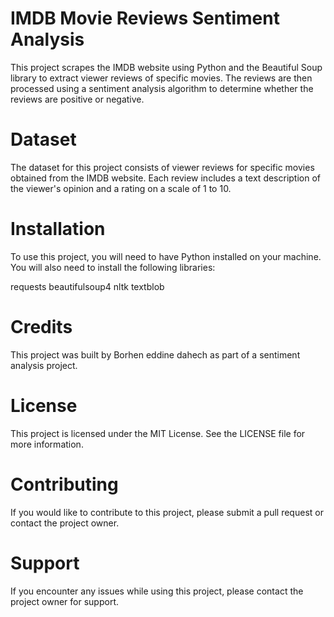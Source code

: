 # IMDB Movie Reviews Sentiment Analysis
This project scrapes the IMDB website using Python and the Beautiful Soup library to extract viewer reviews of specific movies. The reviews are then processed using a sentiment analysis algorithm to determine whether the reviews are positive or negative.

# Dataset
The dataset for this project consists of viewer reviews for specific movies obtained from the IMDB website. Each review includes a text description of the viewer's opinion and a rating on a scale of 1 to 10.

# Installation
To use this project, you will need to have Python installed on your machine. You will also need to install the following libraries:

requests
beautifulsoup4
nltk
textblob

# Credits
This project was built by Borhen eddine dahech as part of a sentiment analysis project.

# License
This project is licensed under the MIT License. See the LICENSE file for more information.

# Contributing
If you would like to contribute to this project, please submit a pull request or contact the project owner.

# Support
If you encounter any issues while using this project, please contact the project owner for support.
